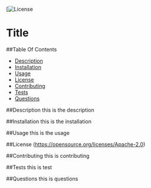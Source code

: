 
  [![License](https://img.shields.io/badge/License-Apache_2.0-blue.svg)
  # Title

  ##Table Of Contents
  * [Description](#description)
  * [Installation](#installation)
  * [Usage](#usage)
  * [License](#license)
  * [Contributing](#contributing)
  * [Tests](#tests)
  * [Questions](#questions)


  ##Description
 this is the description

  ##Installation
  this is the installation

  ##Usage
  this is the usage

  ##License
  (https://opensource.org/licenses/Apache-2.0)

  ##Contributing
  this is contributing

  ##Tests
  this is test

  ##Questions
  this is questions
